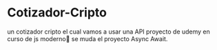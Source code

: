 # Cotizador-Cripto
un cotizador cripto el cual vamos a usar una API proyecto de udemy en curso de js moderno💜 se muda el proyecto Async Await.
